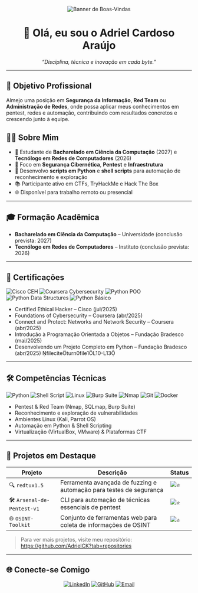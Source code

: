 <p align="center">
  <img src="https://github.com/AdrielCK/AdrielCK/raw/main/banner.gif" alt="Banner de Boas-Vindas" />
</p>

<h1 align="center">👋 Olá, eu sou o Adriel Cardoso Araújo</h1>
<p align="center">
  <em>“Disciplina, técnica e inovação em cada byte.”</em>
</p>

---

## 🎯 Objetivo Profissional
Almejo uma posição em **Segurança da Informação**, **Red Team** ou **Administração de Redes**, onde possa aplicar meus conhecimentos em pentest, redes e automação, contribuindo com resultados concretos e crescendo junto à equipe.

## 🧑‍💻 Sobre Mim
- 💼 Estudante de **Bacharelado em Ciência da Computação** (2027) e **Tecnólogo em Redes de Computadores** (2026) 
- 🔐 Foco em **Segurança Cibernética**, **Pentest** e **Infraestrutura**
- 🤖 Desenvolvo **scripts em Python** e **shell scripts** para automação de reconhecimento e exploração
- 📚 Participante ativo em CTFs, TryHackMe e Hack The Box
- 🌐 Disponível para trabalho remoto ou presencial

---

## 🎓 Formação Acadêmica
- **Bacharelado em Ciência da Computação** – Universidade (conclusão prevista: 2027)
- **Tecnólogo em Redes de Computadores** – Instituto (conclusão prevista: 2026)

---

## 📜 Certificações
<p align="left">
  <img alt="Cisco CEH" src="https://img.shields.io/badge/CEH-Cisco-005687?style=flat&logo=cisco"/>
  <img alt="Coursera Cybersecurity" src="https://img.shields.io/badge/Foundations--Cybersecurity-Coursera-0056D2?style=flat&logo=coursera"/>
  <img alt="Python POO" src="https://img.shields.io/badge/POO-Fundação_BR-007ACC?style=flat&logo=python"/>
  <img alt="Python Data Structures" src="https://img.shields.io/badge/Python_DataStructures-Fundação_BR-007ACC?style=flat&logo=python"/>
  <img alt="Python Básico" src="https://img.shields.io/badge/Python_Básico-Fundação_BR-007ACC?style=flat&logo=python"/>
</p>

<ul>
  <li>Certified Ethical Hacker – Cisco (jul/2025)</li>
  <li>Foundations of Cybersecurity – Coursera (abr/2025)</li>
  <li>Connect and Protect: Networks and Network Security – Coursera (abr/2025)</li>
  <li>Introdução à Programação Orientada a Objetos – Fundação Bradesco (mai/2025)</li>
  <li>Desenvolvendo um Projeto Completo em Python – Fundação Bradesco (abr/2025) fileciteturn0file1L10-L13</li>
</ul>

---

## 🛠️ Competências Técnicas
<p align="left">
  <img alt="Python" src="https://img.shields.io/badge/Python-3776AB?style=flat&logo=python"/>
  <img alt="Shell Script" src="https://img.shields.io/badge/Shell-Bash-4EAA25?style=flat&logo=gnu-bash"/>
  <img alt="Linux" src="https://img.shields.io/badge/Linux-FCC624?style=flat&logo=linux"/>
  <img alt="Burp Suite" src="https://img.shields.io/badge/BurpSuite-ED1C24?style=flat&logo=portswigger"/>
  <img alt="Nmap" src="https://img.shields.io/badge/Nmap-90C53F?style=flat&logo=nmap"/>
  <img alt="Git" src="https://img.shields.io/badge/Git-F05032?style=flat&logo=git"/>
  <img alt="Docker" src="https://img.shields.io/badge/Docker-2496ED?style=flat&logo=docker"/>
</p>

- Pentest & Red Team (Nmap, SQLmap, Burp Suite)
- Reconhecimento e exploração de vulnerabilidades
- Ambientes Linux (Kali, Parrot OS)
- Automação em Python & Shell Scripting
- Virtualização (VirtualBox, VMware) & Plataformas CTF

---

## 📂 Projetos em Destaque
| Projeto                          | Descrição                                         | Status       |
|----------------------------------|---------------------------------------------------|--------------|
| 🔍 `redtux1.5`                | Ferramenta avançada de fuzzing e automação para testes de segurança         | ![⭐](https://img.shields.io/github/stars/AdrielCK/recon-fuzzer?style=social) |
| 🛠️ `Arsenal-de-Pentest-v1`               | CLI para automação de técnicas essenciais de pentest  | ![⭐](https://img.shields.io/github/stars/AdrielCK/py-automation?style=social) |
| 🌐 `OSINT-Toolkit`              | Conjunto de ferramentas web para coleta de informações de OSINT   | ![⭐](https://img.shields.io/github/stars/AdrielCK/ctf-challenges?style=social) |


> Para ver mais projetos, visite meu repositório: https://github.com/AdrielCK?tab=repositories

---

## 🌐 Conecte-se Comigo
<p align="center">
  <a href="https://linkedin.com/in/adrielck" target="_blank"><img src="https://img.shields.io/badge/LinkedIn-0A66C2?style=flat-square&logo=linkedin" alt="LinkedIn"/></a>
  <a href="https://github.com/AdrielCK" target="_blank"><img src="https://img.shields.io/badge/GitHub-181717?style=flat-square&logo=github" alt="GitHub"/></a>
  <a href="mailto:adrielaraujook@gmail.com"><img src="https://img.shields.io/badge/Email-D14836?style=flat-square&logo=gmail" alt="Email"/></a>

